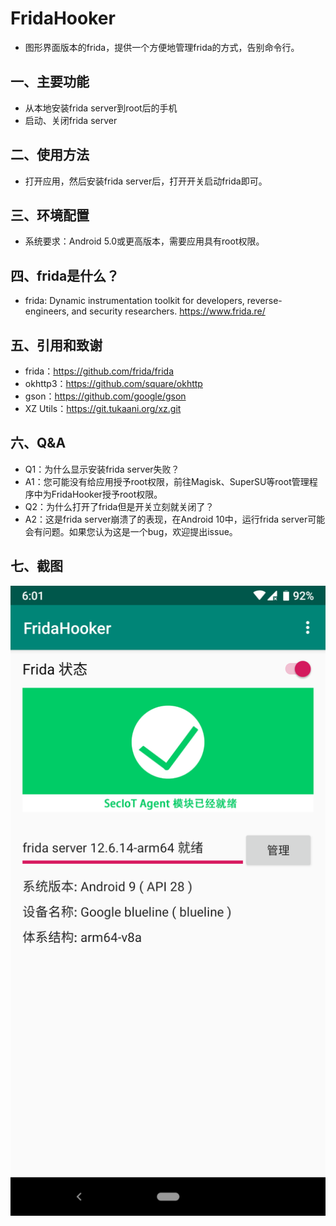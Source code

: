 # FridaHooker
- 图形界面版本的frida，提供一个方便地管理frida的方式，告别命令行。

## 一、主要功能
- 从本地安装frida server到root后的手机
- 启动、关闭frida server

## 二、使用方法
- 打开应用，然后安装frida server后，打开开关启动frida即可。

## 三、环境配置
- 系统要求：Android 5.0或更高版本，需要应用具有root权限。

## 四、frida是什么？
- frida: Dynamic instrumentation toolkit for developers, reverse-engineers, and security researchers.  https://www.frida.re/

## 五、引用和致谢
- frida：https://github.com/frida/frida
- okhttp3：https://github.com/square/okhttp
- gson：https://github.com/google/gson
- XZ Utils：https://git.tukaani.org/xz.git

## 六、Q&A
- Q1：为什么显示安装frida server失败？
- A1：您可能没有给应用授予root权限，前往Magisk、SuperSU等root管理程序中为FridaHooker授予root权限。
- Q2：为什么打开了frida但是开关立刻就关闭了？
- A2：这是frida server崩溃了的表现，在Android 10中，运行frida server可能会有问题。如果您认为这是一个bug，欢迎提出issue。

## 七、截图
<img src="img/demo.png" />
